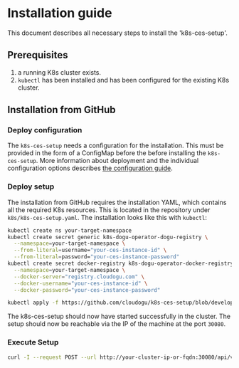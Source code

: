 # Installation guide

This document describes all necessary steps to install the 'k8s-ces-setup'.

## Prerequisites

1. a running K8s cluster exists.
2. `kubectl` has been installed and has been configured for the existing K8s cluster.

## Installation from GitHub

### Deploy configuration

The `k8s-ces-setup` needs a configuration for the installation. This must be provided in the form of a ConfigMap before the
before installing the `k8s-ces-setup`. More information about deployment and the individual
configuration options describes [the configuration guide](configuration_guide_en.md).

### Deploy setup

The installation from GitHub requires the installation YAML, which contains all the required K8s resources. This is located
in the repository under `k8s/k8s-ces-setup.yaml`. The installation looks like this with `kubectl`:

```bash
kubectl create ns your-target-namespace
kubectl create secret generic k8s-dogu-operator-dogu-registry \
  --namespace=your-target-namespace \
  --from-literal=username="your-ces-instance-id" \
  --from-literal=password="your-ces-instance-password"
kubectl create secret docker-registry k8s-dogu-operator-docker-registry \
  --namespace=your-target-namespace \
  --docker-server="registry.cloudogu.com" \
  --docker-username="your-ces-instance-id" \
  --docker-password="your-ces-instance-password"

kubectl apply -f https://github.com/cloudogu/k8s-ces-setup/blob/develop/k8s/k8s-ces-setup.yaml
```

The k8s-ces-setup should now have started successfully in the cluster. The setup should now be reachable via the IP of the machine at
the port `30080`.

### Execute Setup

```bash
curl -I --request POST --url http://your-cluster-ip-or-fqdn:30080/api/v1/setup
```
